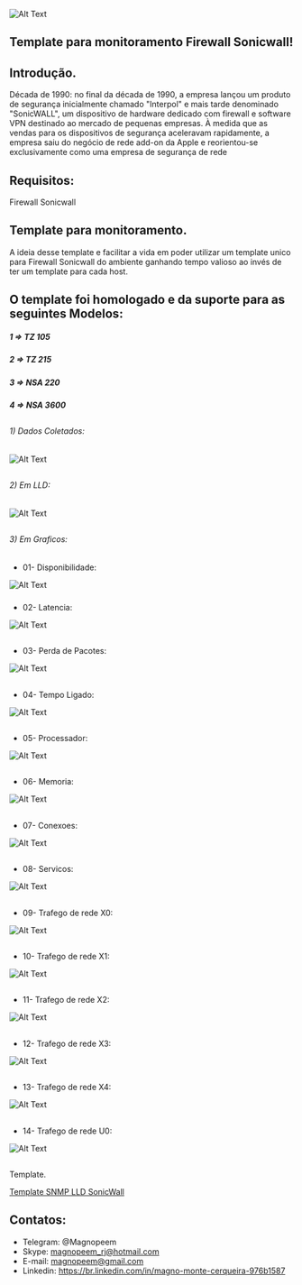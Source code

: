 


![Alt Text](https://raw.githubusercontent.com/MagnoMonteCerqueira/Zabbix/master/Dicas_e_Truques/src/img/Firewall/Sonicwall/sonicwall-banner.jpg)

##                                      Template para monitoramento Firewall Sonicwall!


## Introdução.

Década de 1990: no final da década de 1990, a empresa lançou um produto de segurança inicialmente chamado "Interpol" e mais tarde denominado "SonicWALL", um dispositivo de hardware dedicado com firewall e software VPN destinado ao mercado de pequenas empresas. À medida que as vendas para os dispositivos de segurança aceleravam rapidamente, a empresa saiu do negócio de rede add-on da Apple e reorientou-se exclusivamente como uma empresa de segurança de rede

## Requisitos:

Firewall Sonicwall

## Template para monitoramento.

A ideia desse template e facilitar a vida em poder utilizar um template unico para Firewall Sonicwall do ambiente ganhando tempo valioso ao invés de ter um template para cada host.

## O template foi homologado e da suporte para as seguintes Modelos:

##### 1 => TZ 105
##### 2 => TZ 215
##### 3 => NSA 220
##### 4 => NSA 3600

##
###### 1) Dados Coletados:
![Alt Text](https://raw.githubusercontent.com/MagnoMonteCerqueira/Zabbix/master/Dicas_e_Truques/src/img/Firewall/Sonicwall/sonicwall-01.jpg)

##
###### 2) Em LLD:

![Alt Text](https://raw.githubusercontent.com/MagnoMonteCerqueira/Zabbix/master/Dicas_e_Truques/src/img/Firewall/Sonicwall/sonicwall-02.JPG)

##
###### 3) Em Graficos:
##
* 01- Disponibilidade:

![Alt Text](https://raw.githubusercontent.com/MagnoMonteCerqueira/Zabbix/master/Dicas_e_Truques/src/img/Firewall/Sonicwall/sonicwall-03.JPG)

###
* 02- Latencia:

![Alt Text](https://raw.githubusercontent.com/MagnoMonteCerqueira/Zabbix/master/Dicas_e_Truques/src/img/Firewall/Sonicwall/sonicwall-04.JPG)

##
* 03- Perda de Pacotes:

![Alt Text](https://raw.githubusercontent.com/MagnoMonteCerqueira/Zabbix/master/Dicas_e_Truques/src/img/Firewall/Sonicwall/sonicwall-05.JPG)

##
* 04- Tempo Ligado:

![Alt Text](https://raw.githubusercontent.com/MagnoMonteCerqueira/Zabbix/master/Dicas_e_Truques/src/img/Firewall/Sonicwall/sonicwall-06.JPG)

##
* 05- Processador:

![Alt Text](https://raw.githubusercontent.com/MagnoMonteCerqueira/Zabbix/master/Dicas_e_Truques/src/img/Firewall/Sonicwall/sonicwall-07.JPG)

##
* 06- Memoria:

![Alt Text](https://raw.githubusercontent.com/MagnoMonteCerqueira/Zabbix/master/Dicas_e_Truques/src/img/Firewall/Sonicwall/sonicwall-08.JPG)

##
* 07- Conexoes:

![Alt Text](https://raw.githubusercontent.com/MagnoMonteCerqueira/Zabbix/master/Dicas_e_Truques/src/img/Firewall/Sonicwall/sonicwall-09.JPG)

##
* 08- Servicos:

![Alt Text](https://raw.githubusercontent.com/MagnoMonteCerqueira/Zabbix/master/Dicas_e_Truques/src/img/Firewall/Sonicwall/sonicwall-10.JPG)

##
* 09- Trafego de rede X0:

![Alt Text](https://raw.githubusercontent.com/MagnoMonteCerqueira/Zabbix/master/Dicas_e_Truques/src/img/Firewall/Sonicwall/sonicwall-11.JPG)

##
* 10- Trafego de rede X1:

![Alt Text](https://raw.githubusercontent.com/MagnoMonteCerqueira/Zabbix/master/Dicas_e_Truques/src/img/Firewall/Sonicwall/sonicwall-12.JPG)

##
* 11- Trafego de rede X2:

![Alt Text](https://raw.githubusercontent.com/MagnoMonteCerqueira/Zabbix/master/Dicas_e_Truques/src/img/Firewall/Sonicwall/sonicwall-13.JPG)

##
* 12- Trafego de rede X3:

![Alt Text](https://raw.githubusercontent.com/MagnoMonteCerqueira/Zabbix/master/Dicas_e_Truques/src/img/Firewall/Sonicwall/sonicwall-14.JPG)

##
* 13- Trafego de rede X4:

![Alt Text](https://raw.githubusercontent.com/MagnoMonteCerqueira/Zabbix/master/Dicas_e_Truques/src/img/Firewall/Sonicwall/sonicwall-15.JPG)

##
* 14- Trafego de rede U0:

![Alt Text](https://raw.githubusercontent.com/MagnoMonteCerqueira/Zabbix/master/Dicas_e_Truques/src/img/Firewall/Sonicwall/sonicwall-16.JPG)

##
Template.

[Template SNMP LLD SonicWall](https://github.com/MagnoMonteCerqueira/Zabbix/tree/master/Zabbix_3.4/Firewall/Dell)

## Contatos:


* Telegram: @Magnopeem
* Skype: magnopeem_rj@hotmail.com
* E-mail: magnopeem@gmail.com
* Linkedin: https://br.linkedin.com/in/magno-monte-cerqueira-976b1587
